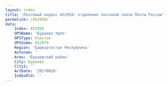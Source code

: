 ```yaml
---
layout: index
title: 'Почтовый индекс 452958: отделение почтовой связи Почты России'
permalink: /452958/
data:
    Index: 452958
    OPSName: 'Бураево Удпп'
    OPSType: Участок
    OPSSubm: 452979
    Region: 'Башкортостан Республика'
    Autonom: ''
    Area: 'Бураевский район'
    City: Бураево
    City1: ''
    ActDate: '20170828'
    IndexOld: ''
---
```


